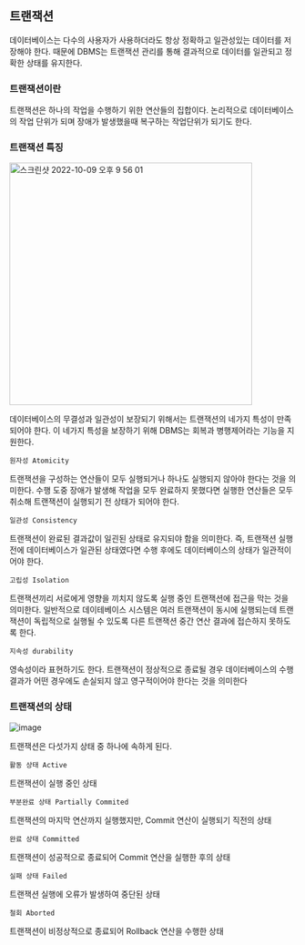 ## 트랜잭션

데이터베이스는 다수의 사용자가 사용하더라도 항상 정확하고 일관성있는 데이터를 저장해야 한다. 때문에 DBMS는 트랜잭션 관리를 통해 결과적으로 데이터를 일관되고 정확한 상태를 유지한다.

### 트랜잭션이란

트랜잭션은 하나의 작업을 수행하기 위한 연산들의 집합이다. 논리적으로 데이터베이스의 작업 단위가 되며 장애가 발생했을때 복구하는 작업단위가 되기도 한다.

### 트랜잭션 특징

<img width="426" alt="스크린샷 2022-10-09 오후 9 56 01" src="https://user-images.githubusercontent.com/51963264/194758104-70b5f081-96fc-45b5-a28e-75c696e40819.png">


데이터베이스의 무결성과 일관성이 보장되기 위해서는 트랜잭션의 네가지 특성이 만족되어야 한다. 이 네가지 특성을 보장하기 위해 DBMS는 회복과 병행제어라는 기능을 지원한다. 

`원자성 Atomicity`

트랜잭션을 구성하는 연산들이 모두 실행되거나 하나도 실행되지 않아야 한다는 것을 의미한다. 수행 도중 장애가 발생해 작업을 모두 완료하지 못했다면 실행한 연산들은 모두 취소해 트랜잭션이 실행되기 전 상태가 되어야 한다.

`일관성 Consistency`

트랜잭션이 완료된 결과값이 일괸된 상태로 유지되야 함을 의미한다. 즉, 트랜잭션 실행 전에 데이터베이스가 일관된 상태였다면 수행 후에도 데이터베이스의 상태가 일관적이어야 한다.

`고립성 Isolation`

트랜잭션끼리 서로에게 영향을 끼치지 않도록 실행 중인 트랜잭션에 접근을 막는 것을 의미한다. 일반적으로 데이테베이스 시스템은 여러 트랜잭션이 동시에 실행되는데 트랜잭션이 독립적으로 실행될 수 있도록 다른 트랜잭션 중간 연산 결과에 접슨하지 못하도록 한다.

`지속성 durability`

영속성이라 표현하기도 한다. 트랜잭션이 정상적으로 종료될 경우 데이터베이스의 수행결과가 어떤 경우에도 손실되지 않고 영구적이어야 한다는 것을 의미한다

### 트랜잭션의 상태

![image](https://user-images.githubusercontent.com/51963264/194762182-e39af9b7-f185-4aad-8521-d5907253b1e2.png)

트랜잭션은 다섯가지 상태 중 하나에 속하게 된다.

`활동 상태 Active`

트랜잭션이 실행 중인 상태

`부분완료 상태 Partially Commited`

트랜잭션의 마지막 연산까지 실행했지만, Commit 연산이 실행되기 직전의 상태


`완료 상태 Committed`

트랜잭션이 성공적으로 종료되어 Commit 연산을 실행한 후의 상태

`실패 상태 Failed`

트랜잭션 실행에 오류가 발생하여 중단된 상태

`철회 Aborted`

트랜잭션이 비정상적으로 종료되어 Rollback 연산을 수행한 상태




